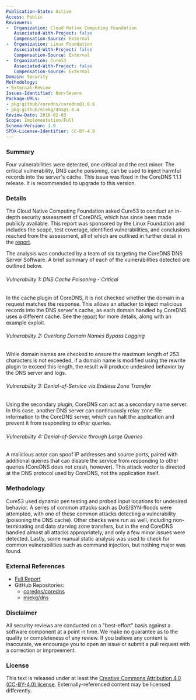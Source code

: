 ```yaml
---
Publication-State: Active
Access: Public
Reviewers:
-  Organization: Cloud Native Computing Foundation
   Associated-With-Project: false
   Compensation-Source: External
-  Organization: Linux Foundation
   Associated-With-Project: false
   Compensation-Source: External
-  Organization: Cure53
   Associated-With-Project: false
   Compensation-Source: External
Domain: Security
Methodology:
- External-Review
Issues-Identified: Non-Severe
Package-URLs:
- pkg:github/coredns/coredns@1.0.6
- pkg:github/miekg/dns@1.0.4
Review-Date: 2018-02-03
Scope: Implementation/Full
Schema-Version: 1.0
SPDX-License-Identifier: CC-BY-4.0
---
```


### Summary

Four vulnerabilities were detected, one critical and the rest minor. The critical vulnerability, DNS cache poisoning, can be used to inject harmful records into the server's cache. This issue was fixed in the CoreDNS 1.1.1 release. It is recommended to upgrade to this version.

### Details

The Cloud Native Computing Foundation asked Cure53 to conduct an in-depth security assessment of CoreDNS, which has since been made publicly available. This report was sponsored by the Linux Foundation and includes the scope, test coverage, identified vulnerabilities, and conclusions reached from the assessment, all of which are outlined in further detail in the [report](https://coredns.io/assets/DNS-01-report.pdf).

The analysis was conducted by a team of six targeting the CoreDNS DNS Server Software. A brief summary of each of the vulnerabilities detected are outlined below.

###### Vulnerability 1: DNS Cache Poisoning - Critical

In the cache plugin of CoreDNS, it is not checked whether the domain in a request matches the response. This allows an attacker to inject malicious records into the DNS server's cache, as each domain handled by CoreDNS uses a different cache. See the [report](https://coredns.io/assets/DNS-01-report.pdf) for more details, along with an example exploit.

###### Vulnerability 2: Overlong Domain Names Bypass Logging

While domain names are checked to ensure the maximum length of 253 characters is not exceeded, if a domain name is modified using the rewrite plugin to exceed this length, the result will produce undesired behavior by the DNS server and logs.

###### Vulnerability 3: Denial-of-Service via Endless Zone Transfer

Using the secondary plugin, CoreDNS can act as a secondary name server. In this case, another DNS server can continuously relay zone file information to the CoreDNS server, which can halt the application and prevent it from responding to other queries.

###### Vulnerability 4: Denial-of-Service through Large Queries

A malicious actor can spoof IP addresses and source ports, paired with additional queries that can disable the service from responding to other queries (CoreDNS does not crash, however). This attack vector is directed at the DNS protocol used by CoreDNS, not the application itself.

### Methodology

Cure53 used dynamic pen testing and probed input locations for undesired behavior. A series of common attacks such as DoS/SYN-floods were attempted, with one of these common attacks detecting a vulnerability (poisoning the DNS cache). Other checks were run as well, including non-terminating and data starving zone transfers, but in the end CoreDNS handled almost all attacks appropriately, and only a few minor issues were detected. Lastly, some manual static analysis was used to check for common vulnerabilities such as command injection, but nothing major was found.

### External References

* [Full Report](https://coredns.io/assets/DNS-01-report.pdf)  
* GitHub Repositories:  
  * [coredns/coredns](https://github.com/coredns/coredns)  
  * [miekg/dns]( https://github.com/miekg/dns)

### Disclaimer

All security reviews are conducted on a "best-effort" basis against a software
component at a point in time. We make no guarantee as to the quality or completeness
of any review. If you believe any content is inaccurate, we encourage you to open
an issue or submit a pull request with a correction or improvement.

### License

This text is released under at least the
[Creative Commons Attribution 4.0 (CC-BY-4.0) license](https://creativecommons.org/licenses/by/4.0/legalcode.txt).
Externally-referenced content may be licensed differently.
